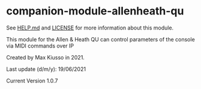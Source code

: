 # companion-module-allenheath-qu

See [HELP.md](HELP.md) and [LICENSE](LICENSE) for more information about this module.

This module for the Allen & Heath QU can control parameters of the console
via MIDI commands over IP

Created by Max Kiusso in 2021.

Last update (d/m/y): 19/06/2021

Current Version 1.0.7
